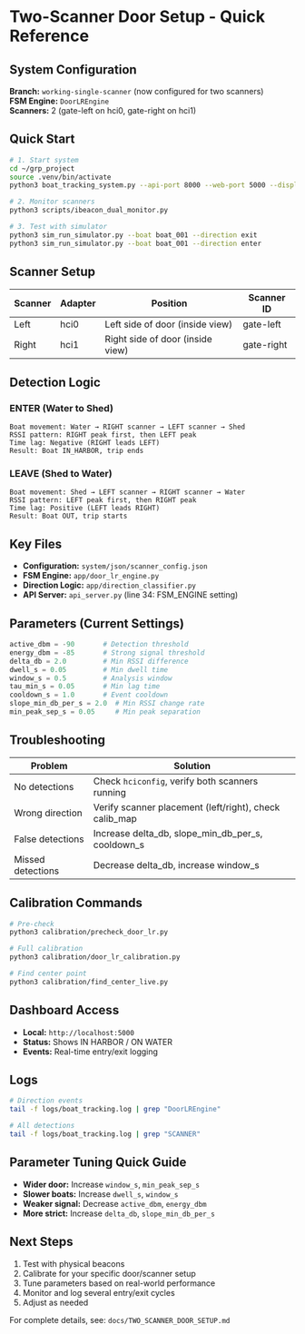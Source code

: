 # Two-Scanner Door Setup - Quick Reference

## System Configuration

**Branch:** `working-single-scanner` (now configured for two scanners)  
**FSM Engine:** `DoorLREngine`  
**Scanners:** 2 (gate-left on hci0, gate-right on hci1)

## Quick Start

```bash
# 1. Start system
cd ~/grp_project
source .venv/bin/activate
python3 boat_tracking_system.py --api-port 8000 --web-port 5000 --display-mode web

# 2. Monitor scanners
python3 scripts/ibeacon_dual_monitor.py

# 3. Test with simulator
python3 sim_run_simulator.py --boat boat_001 --direction exit
python3 sim_run_simulator.py --boat boat_001 --direction enter
```

## Scanner Setup

| Scanner | Adapter | Position | Scanner ID |
|---------|---------|----------|------------|
| Left    | hci0    | Left side of door (inside view) | gate-left |
| Right   | hci1    | Right side of door (inside view) | gate-right |

## Detection Logic

### ENTER (Water to Shed)
```
Boat movement: Water → RIGHT scanner → LEFT scanner → Shed
RSSI pattern: RIGHT peak first, then LEFT peak
Time lag: Negative (RIGHT leads LEFT)
Result: Boat IN_HARBOR, trip ends
```

### LEAVE (Shed to Water)
```
Boat movement: Shed → LEFT scanner → RIGHT scanner → Water
RSSI pattern: LEFT peak first, then RIGHT peak  
Time lag: Positive (LEFT leads RIGHT)
Result: Boat OUT, trip starts
```

## Key Files

- **Configuration:** `system/json/scanner_config.json`
- **FSM Engine:** `app/door_lr_engine.py`
- **Direction Logic:** `app/direction_classifier.py`
- **API Server:** `api_server.py` (line 34: FSM_ENGINE setting)

## Parameters (Current Settings)

```python
active_dbm = -90       # Detection threshold
energy_dbm = -85       # Strong signal threshold
delta_db = 2.0         # Min RSSI difference
dwell_s = 0.05         # Min dwell time
window_s = 0.5         # Analysis window
tau_min_s = 0.05       # Min lag time
cooldown_s = 1.0       # Event cooldown
slope_min_db_per_s = 2.0  # Min RSSI change rate
min_peak_sep_s = 0.05     # Min peak separation
```

## Troubleshooting

| Problem | Solution |
|---------|----------|
| No detections | Check `hciconfig`, verify both scanners running |
| Wrong direction | Verify scanner placement (left/right), check calib_map |
| False detections | Increase delta_db, slope_min_db_per_s, cooldown_s |
| Missed detections | Decrease delta_db, increase window_s |

## Calibration Commands

```bash
# Pre-check
python3 calibration/precheck_door_lr.py

# Full calibration
python3 calibration/door_lr_calibration.py

# Find center point
python3 calibration/find_center_live.py
```

## Dashboard Access

- **Local:** `http://localhost:5000`
- **Status:** Shows IN HARBOR / ON WATER
- **Events:** Real-time entry/exit logging

## Logs

```bash
# Direction events
tail -f logs/boat_tracking.log | grep "DoorLREngine"

# All detections
tail -f logs/boat_tracking.log | grep "SCANNER"
```

## Parameter Tuning Quick Guide

- **Wider door:** Increase `window_s`, `min_peak_sep_s`
- **Slower boats:** Increase `dwell_s`, `window_s`
- **Weaker signal:** Decrease `active_dbm`, `energy_dbm`
- **More strict:** Increase `delta_db`, `slope_min_db_per_s`

## Next Steps

1. Test with physical beacons
2. Calibrate for your specific door/scanner setup
3. Tune parameters based on real-world performance
4. Monitor and log several entry/exit cycles
5. Adjust as needed

For complete details, see: `docs/TWO_SCANNER_DOOR_SETUP.md`




